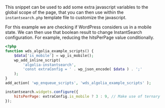 This snippet can be used to add some extra javascript variables to the global scope of the page, that you can then use within the `instantsearch.php` template file to customize the javascript.

For this example we are checking if WordPress considers us in a mobile state. We can then use that boolean result to change InstantSearch configuration. For example, reducing the hitsPerPage value conditionally.

```php
<?php
function wds_algolia_example_scripts() {
	$data['is_mobile'] = wp_is_mobile();
	wp_add_inline_script(
		'algolia-instantsearch',
		'const extraConfig = ' . wp_json_encode( $data ) . ';'
	);
}
add_action( 'wp_enqueue_scripts', 'wds_algolia_example_scripts' );
```

```js
instantsearch.widgets.configure({
	hitsPerPage: extraConfig.is_mobile ? 3 : 9, // Make use of ternary operator to determine the value.
});
```
